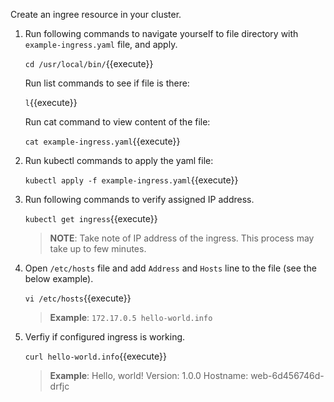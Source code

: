 Create an ingree resource in your cluster.
1. Run following commands to navigate yourself to file directory with `example-ingress.yaml` file, and apply.

    `cd /usr/local/bin/`{{execute}}

    Run list commands to see if file is there:
  
    `l`{{execute}}

    Run cat command to view content of the file:

    `cat example-ingress.yaml`{{execute}}

2. Run kubectl commands to apply the yaml file:

    `kubectl apply -f example-ingress.yaml`{{execute}}

3. Run following commands to verify assigned IP address.

    `kubectl get ingress`{{execute}}

    >**NOTE**: Take note of IP address of the ingress. This process may take up to few minutes.

4. Open `/etc/hosts` file and add `Address` and `Hosts` line to the file (see the below example).

    `vi /etc/hosts`{{execute}}

    >**Example**: `172.17.0.5 hello-world.info`

5. Verfiy if configured ingress is working.

    `curl hello-world.info`{{execute}}

    >**Example**: 
        Hello, world!
        Version: 1.0.0
        Hostname: web-6d456746d-drfjc